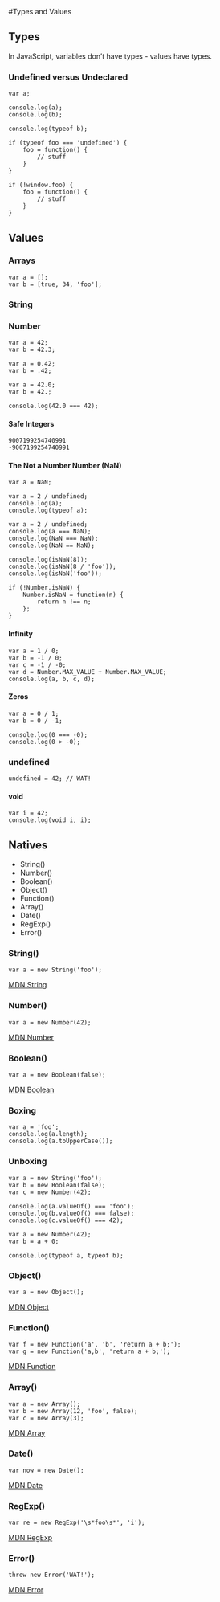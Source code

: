 #Types and Values

## Types

In JavaScript, variables don’t have types - values have types.

### Undefined versus Undeclared

```
var a;

console.log(a);
console.log(b);
```

```
console.log(typeof b);
```

```
if (typeof foo === 'undefined') {
	foo = function() {
		// stuff
	} 
}
```

```
if (!window.foo) {
	foo = function() {
		// stuff
	} 
}
```

## Values

### Arrays

```
var a = [];
var b = [true, 34, 'foo'];
```

### String


### Number

```
var a = 42;
var b = 42.3;
```

```
var a = 0.42;
var b = .42;
```

```
var a = 42.0;
var b = 42.;
```

```
console.log(42.0 === 42);
```

#### Safe Integers

```
9007199254740991
-9007199254740991
```

#### The Not a Number Number (NaN)

```
var a = NaN;
```

```
var a = 2 / undefined;
console.log(a);
console.log(typeof a);
```

```
var a = 2 / undefined;
console.log(a === NaN);
console.log(NaN === NaN);
console.log(NaN == NaN);
```

```
console.log(isNaN(8));
console.log(isNaN(8 / 'foo'));
console.log(isNaN('foo'));
```

```
if (!Number.isNaN) {
    Number.isNaN = function(n) {
        return n !== n;
    };
}
```

#### Infinity

```
var a = 1 / 0;
var b = -1 / 0;
var c = -1 / -0;
var d = Number.MAX_VALUE + Number.MAX_VALUE;
console.log(a, b, c, d);
```

#### Zeros

```
var a = 0 / 1;
var b = 0 / -1;

```

```
console.log(0 === -0);
console.log(0 > -0);
```


### undefined

```
undefined = 42; // WAT!
```

#### void

```
var i = 42;
console.log(void i, i);
```

## Natives

- String()
- Number()
- Boolean()
- Object()
- Function()
- Array()
- Date()
- RegExp()
- Error()


### String()

```
var a = new String('foo');
```

[MDN String](https://developer.mozilla.org/en-US/docs/Web/JavaScript/Reference/Global_Objects/String)


### Number()

```
var a = new Number(42);
```

[MDN Number](https://developer.mozilla.org/en-US/docs/Web/JavaScript/Reference/Global_Objects/Number)


### Boolean()

```
var a = new Boolean(false);
```

[MDN Boolean](https://developer.mozilla.org/en-US/docs/Web/JavaScript/Reference/Global_Objects/Boolean)


### Boxing

```
var a = 'foo';
console.log(a.length);
console.log(a.toUpperCase());
```

### Unboxing

```
var a = new String('foo');
var b = new Boolean(false);
var c = new Number(42);

console.log(a.valueOf() === 'foo');
console.log(b.valueOf() === false);
console.log(c.valueOf() === 42);
```

```
var a = new Number(42);
var b = a + 0;

console.log(typeof a, typeof b);
```


### Object()

```
var a = new Object();
```

[MDN Object](https://developer.mozilla.org/en-US/docs/Web/JavaScript/Reference/Global_Objects/Object)


### Function()

```
var f = new Function('a', 'b', 'return a + b;');
var g = new Function('a,b', 'return a + b;');
```

[MDN Function](https://developer.mozilla.org/en-US/docs/Web/JavaScript/Reference/Global_Objects/Function)


### Array()

```
var a = new Array();
var b = new Array(12, 'foo', false);
var c = new Array(3);
```

[MDN Array](https://developer.mozilla.org/en-US/docs/Web/JavaScript/Reference/Global_Objects/Array)


### Date()

```
var now = new Date();
```

[MDN Date](https://developer.mozilla.org/en-US/docs/Web/JavaScript/Reference/Global_Objects/Date)


### RegExp()

```
var re = new RegExp('\s*foo\s*', 'i');
```

[MDN RegExp](https://developer.mozilla.org/en-US/docs/Web/JavaScript/Reference/Global_Objects/RegExp)


### Error()

```
throw new Error('WAT!');
```

[MDN Error](https://developer.mozilla.org/en-US/docs/Web/JavaScript/Reference/Global_Objects/Error)

